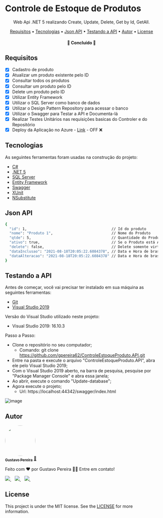 <h1>Controle de Estoque de Produtos</h1>

<p align="center">Web Api .NET 5 realizando Create, Update, Delete, Get by Id, GetAll.</p>

<p align="center">
 <a href="#Requisitos">Requisitos</a> •
 <a href="#Tecnologias">Tecnologias</a> •
 <a href="#Json-API">Json API</a> •
 <a href="#Testando-a-API">Testando a API</a> •
 <a href="#Autor">Autor</a> •
 <a href="#License">License</a>

</p>

<h4 align="center">
	🚀 Concluído 🚀
</h4>

## Requisitos

- [x] Cadastro de produto
- [x] Atualizar um produto existente pelo ID
- [x] Consultar todos os produtos
- [x] Consultar um produto pelo ID
- [x] Delete um produto pelo ID
- [x] Utilizar Entity Framework
- [x] Utilizar o SQL Server como banco de dados
- [x] Utilizar o Design Pattern Repository para acessar o banco
- [x] Utilizar o Swagger para Testar a API e Documenta-lá
- [x] Realizar Testes Unitários nas requisições basicas do Controler e do Repositório
- [x] Deploy da Aplicação no Azure - [Link](https://controleestoqueprodutoapi.azurewebsites.net/swagger/index.html) - OFF ❌

## Tecnologias

As seguintes ferramentas foram usadas na construção do projeto:

- [C#](https://docs.microsoft.com/pt-br/dotnet/csharp/)
- [.NET 5](https://docs.microsoft.com/pt-br/dotnet/core/whats-new/dotnet-5)
- [SQL Server](https://www.microsoft.com/pt-br/sql-server/sql-server-2022)
- [Entity Framework](https://docs.microsoft.com/pt-br/ef/)
- [Swagger](https://swagger.io/)
- [XUnit](https://xunit.net/)
- [NSubstitute](https://nsubstitute.github.io/help/getting-started/)

## Json API
```bash
{
  "id": 1,                                       // Id do produto
  "nome": "Produto 1",                           // Nome do Produto
  "qtde": 5,                                     // Quantidade do Produto em Estoque
  "ativo": true,                                 // Se o Produto está Ativo ou não
  "delete": false,                               // Delete somente virtual, então quando for "True", o produto não irá aparecer em nenhum Get e também não é possível alterá-lo.
  "dataInclusao": "2021-08-18T20:05:22.6084378", // Data e Hora de brasília da Inclusão do Produto
  "dataAlteracao": "2021-08-18T20:05:22.6084378" // Data e Hora de brasília da Alteração do Produto
}
```

## Testando a API

Antes de começar, você vai precisar ter instalado em sua máquina as seguintes ferramentas:

- [Git](https://git-scm.com)
- [Visual Studio 2019](https://visualstudio.microsoft.com/pt-br/downloads/)

Versão do Visual Studio utilizado neste projeto: 
- Visual Studio 2019: 16.10.3

Passo a Passo:

- Clone o repositório no seu computador; 
 	- Comando: git clone https://github.com/gpereira62/ControleEstoqueProduto.API.git
- Entre na pasta e execute o arquivo "ControleEstoqueProduto.API", abra ele pelo Visual Studio 2019; 
- Com o Visual Studio 2019 aberto, na barra de pesquisa, pesquise por "Package Manager Console" e abra essa janela;
- Ao abrir, execute o comando "Update-database";
- Agora execute o projeto; 
 	- Url: https://localhost:44342/swagger/index.html

![image](https://user-images.githubusercontent.com/42392839/130317078-29db6645-4010-4a25-acce-c1a974372211.png)

## Autor

<a href=https://www.linkedin.com/in/gustavo-pereira-18302316a/>
 <img style="border-radius: 50%;" src="https://media-exp1.licdn.com/dms/image/C4D03AQFICCCMopiLcQ/profile-displayphoto-shrink_200_200/0/1569797034513?e=1634774400&v=beta&t=368E-ErqfgKrjdb6b0Duk07Ic1q9QFbL0vQRwnkq7Og" width="100px;" alt=""/>
 <br />
 <sub><b>Gustavo Pereira</b></sub></a> <a href="https://www.linkedin.com/in/gustavo-pereira-18302316a/" title="Linkedin">🚀</a>


Feito com ❤️ por Gustavo Pereira 👋🏽 Entre em contato!

  <a href="https://www.linkedin.com/in/gustavo-pereira-18302316a/">
    <img src="https://img.shields.io/badge/linkedin-%230077B5.svg?&style=for-the-badge&logo=linkedin&logoColor=white" />
  </a>&nbsp;&nbsp;
  <a href="https://instagram.com/gustavops_dds">
    <img src="https://img.shields.io/badge/instagram-%23E4405F.svg?&style=for-the-badge&logo=instagram&logoColor=white" />        
  </a>&nbsp;&nbsp;
  <a href="mailto:gustavopereirasantos@hotmail.com">
    <img src="https://img.shields.io/badge/Microsoft_Outlook-0078D4?style=for-the-badge&logo=microsoft-outlook&logoColor=white" />        
  </a>&nbsp;&nbsp;
  

## License
This project is under the MIT license. See the [LICENSE](https://github.com/gpereira62/ControleEstoqueProduto.API/blob/master/LICENSE) for more information.

